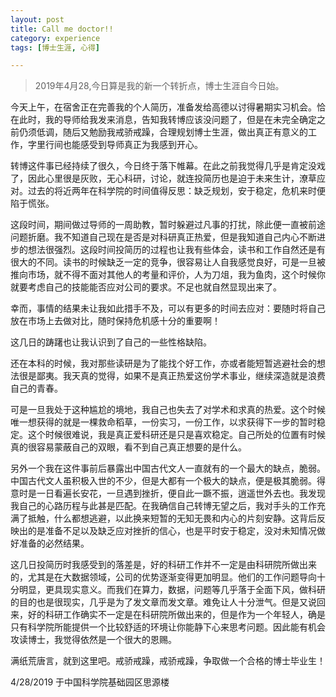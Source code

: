 ```yaml
---
layout: post
title: Call me doctor!!
category: experience
tags: [博士生涯, 心得]

---
```


>2019年4月28,今日算是我的新一个转折点，博士生涯自今日始。


今天上午，在宿舍正在完善我的个人简历，准备发给高德以讨得暑期实习机会。恰在此时，我的导师给我发来消息，告知我转博应该没问题了，但是在未完全确定之前仍须低调，随后又勉励我戒骄戒躁，合理规划博士生涯，做出真正有意义的工作，字里行间也能感受到导师真正为我感到开心。


转博这件事已经持续了很久，今日终于落下帷幕。在此之前我觉得几乎是肯定没戏了，因此心里很是灰败，无心科研，讨论，就连投简历也是迫于未来生计，潦草应对。过去的将近两年在科学院的时间值得反思：缺乏规划，安于稳定，危机来时便陷于慌张。

这段时间，期间做过导师的一周助教，暂时躲避过凡事的打扰，除此便一直被前途问题折磨。我不知道自己现在是否是对科研真正热爱，但是我知道自己内心不断进步的想法很强烈。这段时间投简历的过程也让我有些体会，读书和工作自然还是有很大的不同。读书的时候缺乏一定的竞争，很容易让人自我感觉良好，可是一旦被推向市场，就不得不面对其他人的考量和评价，人为刀俎，我为鱼肉，这个时候你就要考虑自己的技能能否应对公司的要求。不足也就自然显现出来了。

幸而，事情的结果未让我如此措手不及，可以有更多的时间去应对：要随时将自己放在市场上去做对比，随时保持危机感十分的重要啊！

这几日的踌躇也让我认识到了自己的一些性格缺陷。

还在本科的时候，我对那些读研是为了能找个好工作，亦或者能短暂逃避社会的想法很是鄙夷。我天真的觉得，如果不是真正热爱这份学术事业，继续深造就是浪费自己的青春。

可是一旦我处于这种尴尬的境地，我自己也失去了对学术和求真的热爱。这个时候唯一想获得的就是一棵救命稻草，一份实习，一份工作，以求获得下一步的暂时稳定。这个时候很难说，我是真正爱科研还是只是喜欢稳定。自己所处的位置有时候真的很容易蒙蔽自己的双眼，看不到自己真正想要的是什么。

另外一个我在这件事前后暴露出中国古代文人一直就有的一个最大的缺点，脆弱。中国古代文人虽积极入世的不少，但是大都有一个极大的缺点，便是极其脆弱。得意时是一日看遍长安花，一旦遇到挫折，便自此一蹶不振，逍遥世外去也。我发现我自己的心路历程与此甚是匹配。在我确信自己转博无望之后，我对手头的工作充满了抵触，什么都想逃避，以此换来短暂的无知无畏和内心的片刻安静。这背后反映出的是准备不足以及缺乏应对挫折的信心，也是平时安于稳定，没对未知情况做好准备的必然结果。

这几日投简历时我感受到的落差是，好的科研工作并不一定是由科研院所做出来的，尤其是在大数据领域，公司的优势逐渐变得更加明显。他们的工作问题导向十分明显，更具现实意义。而我们在算力，数据，问题等几乎落于全面下风，做科研的目的也是很现实，几乎是为了发文章而发文章。难免让人十分泄气。但是又说回来，好的科研工作确实不一定是在科研院所做出来的，但是作为一个年轻人，确是只有科学院所能提供一个比较舒适的环境让你能静下心来思考问题。因此能有机会攻读博士，我觉得依然是一个很大的恩赐。



满纸荒唐言，就到这里吧。戒骄戒躁，戒骄戒躁，争取做一个合格的博士毕业生！


4/28/2019 于中国科学院基础园区思源楼
